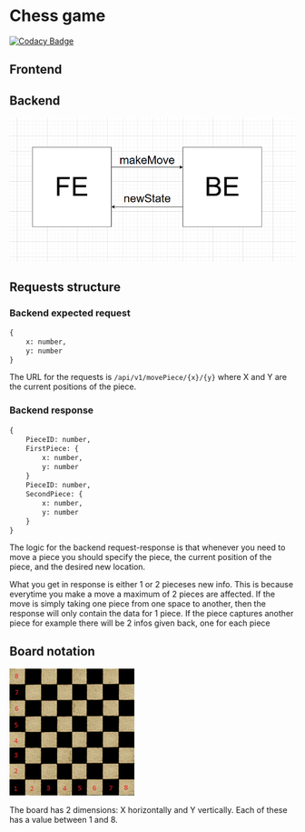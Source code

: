 # Chess game
[![Codacy Badge](https://app.codacy.com/project/badge/Grade/9a86505b9342424abe59e83f7a98c3d9)](https://app.codacy.com/gh/GabiMovila/chess/dashboard?utm_source=gh&utm_medium=referral&utm_content=&utm_campaign=Badge_grade)
## Frontend

## Backend

![General Architecture](./Architecture.png "Title")

## Requests structure

### Backend expected request 

```
{ 
    x: number,
    y: number
}

```
The URL for the requests is `/api/v1/movePiece/{x}/{y}` where X and Y are the current positions of the piece.
### Backend response

```
{
    PieceID: number,
    FirstPiece: { 
        x: number,
        y: number
    }
    PieceID: number,
    SecondPiece: {
        x: number,
        y: number
    }
}
```

The logic for the backend request-response is that whenever you need to move a piece you should specify the piece, the current position of the piece, and the desired new location.

What you get in response is either 1 or 2 pieceses new info. This is because everytime you make a move a maximum of 2 pieces are affected. If the move is simply taking one piece from one space to another, then the response will only contain the data for 1 piece. If the piece captures another piece for example there will be 2 infos given back, one for each piece 

## Board notation
![Chess board](./board.png "Board")

The board has 2 dimensions: X horizontally and Y vertically. Each of these has a value between 1 and 8.